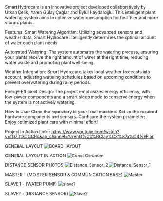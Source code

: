 Smart Hydrocare is an innovative project developed collaboratively by Utkan Çelik, Yaren Gülay Çağlar and Eylül Haydaroğlu. This intelligent plant watering system aims to optimize water consumption for healthier and more vibrant plants.

Features:
Smart Watering Algorithm: Utilizing advanced sensors and weather data, Smart Hydrocare intelligently determines the optimal amount of water each plant needs.

Automated Watering: The system automates the watering process, ensuring your plants receive the right amount of water at the right time, reducing water waste and promoting plant well-being.

Weather Integration: Smart Hydrocare takes local weather forecasts into account, adjusting watering schedules based on upcoming conditions to prevent overwatering during rainy periods.

Energy-Efficient Design: The project emphasizes energy efficiency, with low-power components and a smart sleep mode to conserve energy when the system is not actively watering.

How to Use:
Clone the repository to your local machine.
Set up the required hardware components and sensors.
Configure the system parameters.
Enjoy optimized plant care with minimal effort!


Project In Action Link : https://www.youtube.com/watch?v=fDZGt3CCCHc&ab_channel=YarenG%C3%BClay%C3%87a%C4%9Flar


GENERAL LAYOUT
![BOARD_lAYOUT](https://github.com/Utkancelik/Smart-Hydrocare/assets/56562121/edfa6d1a-824a-4220-a86c-0bfcc6b66596)



GENERAL LAYOUT IN ACTION
![Genel Görünüm](https://github.com/Utkancelik/Smart-Hydrocare/assets/56562121/4489f49e-73ca-4b87-a532-fe85e78ddec2)



DISTANCE SENSOR PHOTOS
![Distance_Sensor_2](https://github.com/Utkancelik/Smart-Hydrocare/assets/56562121/96a5408c-64ce-4e92-8b39-7e21fdaa0b88)
![Distance_Sensor_1](https://github.com/Utkancelik/Smart-Hydrocare/assets/56562121/a64ebe90-4628-4c08-93b7-5cc80abfc309)



MASTER - (MOISTER SENSOR & COMMUNICATION BASE)
![Master](https://github.com/Utkancelik/Smart-Hydrocare/assets/56562121/77bb3f6b-5c5d-4f7c-8444-f7593ce260b5)



SLAVE 1 - (WATER PUMP)
![slave1](https://github.com/Utkancelik/Smart-Hydrocare/assets/56562121/63fd104f-b6e7-4872-96b9-1efe4e2cee85)



SLAVE2 - (DISTANCE SENSOR)
![Slave2](https://github.com/Utkancelik/Smart-Hydrocare/assets/56562121/d0d403fd-f0f5-4828-8ef2-6582424d1633)









